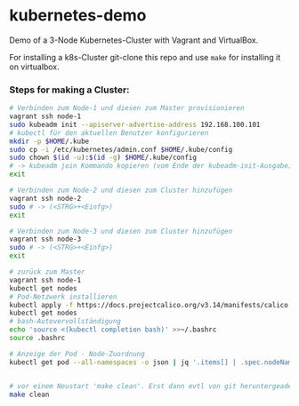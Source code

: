 # kubernetes-demo
Demo of a 3-Node Kubernetes-Cluster with Vagrant and VirtualBox.

For installing a k8s-Cluster git-clone this repo and use ```make``` for installing it on virtualbox.

### Steps for making a Cluster:

```bash
# Verbinden zum Node-1 und diesen zum Master provisionieren
vagrant ssh node-1
sudo kubeadm init --apiserver-advertise-address 192.168.100.101
# kubectl für den aktuellen Benutzer konfigurieren
mkdir -p $HOME/.kube
sudo cp -i /etc/kubernetes/admin.conf $HOME/.kube/config
sudo chown $(id -u):$(id -g) $HOME/.kube/config
# -> kubeadm join Kommando kopieren (vom Ende der kubeadm-init-Ausgabe) (<STRG>+<Einfg>)
exit

# Verbinden zum Node-2 und diesen zum Cluster hinzufügen
vagrant ssh node-2
sudo # -> (<STRG>+<Einfg>)
exit

# Verbinden zum Node-3 und diesen zum Cluster hinzufügen
vagrant ssh node-3
sudo # -> (<STRG>+<Einfg>)
exit

# zurück zum Master
vagrant ssh node-1
kubectl get nodes
# Pod-Netzwerk installieren
kubectl apply -f https://docs.projectcalico.org/v3.14/manifests/calico.yaml
kubectl get nodes
# bash-Autovervollständigung
echo 'source <(kubectl completion bash)' >>~/.bashrc
source .bashrc

# Anzeige der Pod - Node-Zuordnung
kubectl get pod --all-namespaces -o json | jq '.items[] | .spec.nodeName + " -> " + .metadata.name'


# vor einem Neustart 'make clean'. Erst dann evtl von git heruntergeadenes Verzeichnis löschen. Sonst fehlt der Rückgriff auf die Konfigurationsdatei, wenn ich zu früh das Verzeichnis lösche.
make clean

```